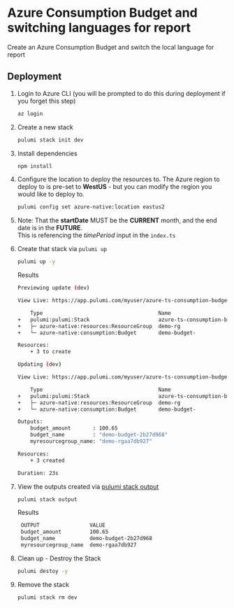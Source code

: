 # Azure Consumption Budget and switching languages for report
Create an Azure Consumption Budget and switch the local language for report

## Deployment
1. Login to Azure CLI (you will be prompted to do this during deployment if you forget this step)

    ```bash
    az login
    ```

1. Create a new stack

    ```bash
    pulumi stack init dev
    ```
1. Install dependencies
    ```bash
    npm install
    ```
1. Configure the location to deploy the resources to. The Azure region to deploy to is pre-set to **WestUS** - but you can modify the region you would like to deploy to.

    ```bash
    pulumi config set azure-native:location eastus2
    ```
1. Note: That the **startDate** MUST be the **CURRENT** month, and the end date is in the **FUTURE**.  
    This is referencing the *timePeriod* input in the `index.ts`

1. Create that stack via `pulumi up`
    ```bash
    pulumi up -y
    ```

    Results
    ```bash
    Previewing update (dev)

    View Live: https://app.pulumi.com/myuser/azure-ts-consumption-budget/dev/previews/f0bd923e-d646-446a-ac1e-a15ee333eca6

        Type                                     Name                             Plan       
    +   pulumi:pulumi:Stack                      azure-ts-consumption-budget-dev  create     
    +   ├─ azure-native:resources:ResourceGroup  demo-rg                          create     
    +   └─ azure-native:consumption:Budget       demo-budget-                     create     
    
    Resources:
        + 3 to create

    Updating (dev)

    View Live: https://app.pulumi.com/myuser/azure-ts-consumption-budget/dev/updates/31

        Type                                     Name                             Status      
    +   pulumi:pulumi:Stack                      azure-ts-consumption-budget-dev  created     
    +   ├─ azure-native:resources:ResourceGroup  demo-rg                          created     
    +   └─ azure-native:consumption:Budget       demo-budget-                     created     
    
    Outputs:
        budget_amount       : 100.65
        budget_name         : "demo-budget-2b27d968"
        myresourcegroup_name: "demo-rgaa7db927"

    Resources:
        + 3 created

    Duration: 23s
    ```


1. View the outputs created via [pulumi stack output](https://www.pulumi.com/docs/reference/cli/pulumi_stack_output/)
   ```bash
   pulumi stack output
   ```
   Results
   ```bash
    OUTPUT                VALUE
    budget_amount         100.65
    budget_name           demo-budget-2b27d968
    myresourcegroup_name  demo-rgaa7db927
   ```


1. Clean up - Destroy the Stack
   ```bash
   pulumi destoy -y
   ```
1. Remove the stack
   ```bash
   pulumi stack rm dev
   ```